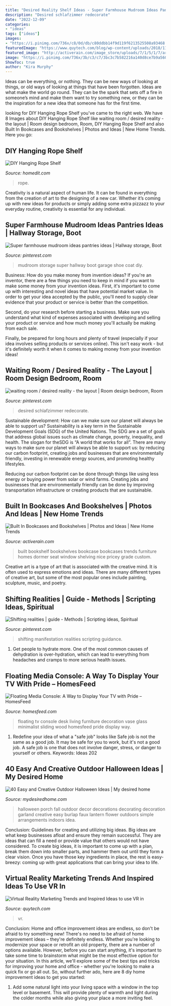 ```yaml
---
title: "Desired Reality Shelf Ideas - Super Farmhouse Mudroom Ideas Pantries Ideas"
description: "Desired schlafzimmer redecorate"
date: "2022-12-09"
categories:
- "ideas"
tags: ["ideas"]
images:
- "https://i.pinimg.com/736x/c8/0d/db/c80ddbb14f9d119f6213525508a93468.jpg"
featuredImage: "https://www.quytech.com/blog/wp-content/uploads/2018/11/VR-Home-renovation.jpg"
featured_image: "http://activerain.com/image_store/uploads/7/1/5/1/7/ar127177394071517.jpg"
image: "https://i.pinimg.com/736x/3b/c3/c7/3bc3c7b582216a140d8ce7b9a5604d27.jpg"
ShowToc: true
author: "Kira Murphy"
---
```



Ideas can be everything, or nothing. They can be new ways of looking at things, or old ways of looking at things that have been forgotten. Ideas are what make the world go round. They can be the spark that sets off a fire in someone’s mind and make them want to try something new, or they can be the inspiration for a new idea that someone has for the first time.

	

		
looking for DIY Hanging Rope Shelf you've came to the right web. We have 8 Images about DIY Hanging Rope Shelf like waiting room / desired reality - the layout | Room design bedroom, Room, DIY Hanging Rope Shelf and also Built In Bookcases and Bookshelves | Photos and Ideas | New Home Trends. Here you go:
		
    
## DIY Hanging Rope Shelf

<img loading=lazy src="https://cdn.homedit.com/wp-content/uploads/2014/10/hanging-rope-shelf-how-to.jpg" onerror="this.onerror=null;this.src='https://tse4.mm.bing.net/th?id=OIP.Lsc1aOVRstcw44h1SMNCiwHaLF&amp;pid=15.1';" alt="DIY Hanging Rope Shelf">

_Source: homedit.com_

>rope. 

	

Creativity is a natural aspect of human life. It can be found in everything from the creation of art to the designing of a new car. Whether it’s coming up with new ideas for products or simply adding some extra pizzazz to your everyday routine, creativity is essential for any individual.

    
## Super Farmhouse Mudroom Ideas Pantries Ideas | Hallway Storage, Boot

<img loading=lazy src="https://i.pinimg.com/originals/ca/19/c8/ca19c8b099b358e5bd218741ed477ba2.jpg" onerror="this.onerror=null;this.src='https://tse4.mm.bing.net/th?id=OIP.wuOATn4UACwwYa6vLvQMWgAAAA&amp;pid=15.1';" alt="Super farmhouse mudroom ideas pantries ideas | Hallway storage, Boot">

_Source: pinterest.com_

>mudroom storage super hallway boot garage shoe coat diy. 

	

Business: How do you make money from invention ideas?
If you're an inventor, there are a few things you need to keep in mind if you want to make some money from your invention ideas. 
First, it's important to come up with interesting and novel ideas that have potential market value. In order to get your idea accepted by the public, you'll need to supply clear evidence that your product or service is better than the competition.

Second, do your research before starting a business. Make sure you understand what kind of expenses associated with developing and selling your product or service and how much money you'll actually be making from each sale.

Finally, be prepared for long hours and plenty of travel (especially if your idea involves selling products or services online). This isn't easy work - but it's definitely worth it when it comes to making money from your invention ideas!

    
## Waiting Room / Desired Reality - The Layout | Room Design Bedroom, Room

<img loading=lazy src="https://i.pinimg.com/736x/c8/0d/db/c80ddbb14f9d119f6213525508a93468.jpg" onerror="this.onerror=null;this.src='https://tse2.mm.bing.net/th?id=OIP.C0Y0f3S8soc6lXKZmNJOqgHaFi&amp;pid=15.1';" alt="waiting room / desired reality - the layout | Room design bedroom, Room">

_Source: pinterest.com_

>desired schlafzimmer redecorate. 

	

Sustainable development: How can we make sure our planet will always be able to support us?
Sustainability is a key term in the Sustainable Development Goals (SDG) of the United Nations. The SDG are a set of goals that address global issues such as climate change, poverty, inequality, and health. The slogan for theSDG is “A world that works for all”.
There are many ways to make sure our planet will always be able to support us: by reducing our carbon footprint, creating jobs and businesses that are environmentally friendly, investing in renewable energy sources, and promoting healthy lifestyles.

Reducing our carbon footprint can be done through things like using less energy or buying power from solar or wind farms. Creating jobs and businesses that are environmentally friendly can be done by improving transportation infrastructure or creating products that are sustainable.

    
## Built In Bookcases And Bookshelves | Photos And Ideas | New Home Trends

<img loading=lazy src="http://activerain.com/image_store/uploads/7/1/5/1/7/ar127177394071517.jpg" onerror="this.onerror=null;this.src='https://tse3.mm.bing.net/th?id=OIP.LPF2VdeI9nLGTPh-zU-fvAHaJ4&amp;pid=15.1';" alt="Built In Bookcases and Bookshelves | Photos and Ideas | New Home Trends">

_Source: activerain.com_

>built bookshelf bookshelves bookcase bookcases trends furniture homes dormer seat window shelving nice pricey grade custom. 

	

Creative art is a type of art that is associated with the creative mind. It is often used to express emotions and ideas. There are many different types of creative art, but some of the most popular ones include painting, sculpture, music, and poetry.

    
## Shifting Realities | Guide - Methods | Scripting Ideas, Spiritual

<img loading=lazy src="https://i.pinimg.com/736x/3b/c3/c7/3bc3c7b582216a140d8ce7b9a5604d27.jpg" onerror="this.onerror=null;this.src='https://tse4.mm.bing.net/th?id=OIP.MQA0nu-aazYCdJ94NopjGwHaKn&amp;pid=15.1';" alt="Shifting realities | guide - Methods | Scripting ideas, Spiritual">

_Source: pinterest.com_

>shifting manifestation realities scripting guidance. 

	

1. Get people to hydrate more. One of the most common causes of dehydration is over-hydration, which can lead to everything from headaches and cramps to more serious health issues.

    
## Floating Media Console: A Way To Display Your TV With Pride – HomesFeed

<img loading=lazy src="https://homesfeed.com/wp-content/uploads/2015/05/elegant-and-minimalist-floating-TV-desk-in-black-big-flat-TV-on-wall-some-decorative-bowls-a-large-transparent-glass-vase-with-green-plant-decoration-wood-finish-flooring-large-sliding-glass-door-without-c.jpg" onerror="this.onerror=null;this.src='https://tse3.mm.bing.net/th?id=OIP.W5PqP_UECPeJ-GiPC7RpiQHaE8&amp;pid=15.1';" alt="Floating Media Console: A Way to Display Your TV with Pride – HomesFeed">

_Source: homesfeed.com_

>floating tv console desk living furniture decoration vase glass minimalist sliding wood homesfeed pride display way. 

	

1) Redefine your idea of what a "safe job" looks like
Safe job is not the same as a good job. It may be safe for you to work, but it's not a good job. A safe job is one that does not involve danger, stress, or danger to yourself or others. Keywords: Ideas 202
    
## 40 Easy And Creative Outdoor Halloween Ideas | My Desired Home

<img loading=lazy src="https://mydesiredhome.com/wp-content/uploads/2012/10/outdoor-halloween-ideas.jpg" onerror="this.onerror=null;this.src='https://tse3.mm.bing.net/th?id=OIP.tZBQIo3aQXZ9EWGNrzT7vgHaLG&amp;pid=15.1';" alt="40 Easy and Creative Outdoor Halloween Ideas | My desired home">

_Source: mydesiredhome.com_

>halloween porch fall outdoor decor decorations decorating decoration garland creative easy burlap faux lantern flower outdoors simple arrangements indoors idea. 

	

Conclusion: Guidelines for creating and utilizing big ideas.
Big ideas are what keep businesses afloat and ensure they remain successful. They are ideas that can fill a need or provide value that others would not have considered. To create big ideas, it is important to come up with a plan, break them down into smaller parts, and hammer them out until they form a clear vision. Once you have those key ingredients in place, the rest is easy- breezy: coming up with great applications that can bring your idea to life.

    
## Virtual Reality Marketing Trends And Inspired Ideas To Use VR In

<img loading=lazy src="https://www.quytech.com/blog/wp-content/uploads/2018/11/VR-Home-renovation.jpg" onerror="this.onerror=null;this.src='https://tse4.mm.bing.net/th?id=OIP.bZi2Lc8oAWkPjtAxdhHYGwHaDc&amp;pid=15.1';" alt="Virtual Reality Marketing Trends and Inspired Ideas to use VR in">

_Source: quytech.com_

>vr. 

	

Conclusion: Home and office improvement ideas are endless, so don't be afraid to try something new!
There's no need to be afraid of home improvement ideas – they're definitely endless. Whether you're looking to modernize your space or retrofit an old property, there are a number of options available. However, before you can start anything, it's important to take some time to brainstorm what might be the most effective option for your situation. In this article, we'll explore some of the best tips and tricks for improving your home and office - whether you're looking to make a quick fix or go all out. So, without further ado, here are 8 diy home improvement ideas to get you started: 
1) Add some natural light into your living space with a window in the top level or basement. This will provide plenty of warmth and light during the colder months while also giving your place a more inviting feel.

